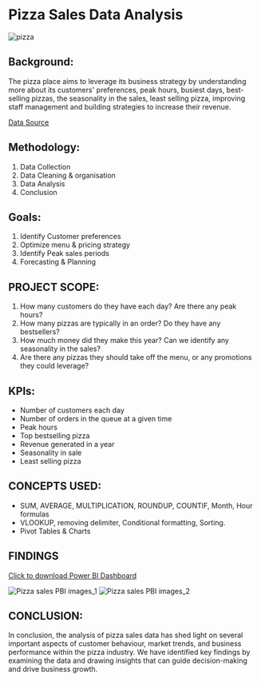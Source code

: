# Pizza Sales Data Analysis

![pizza](https://github.com/HafshaWahab/Pizza_Sales_Data_Analysis/assets/152807534/3d5511a0-05f9-49da-8137-e8fbca441c64)

## Background:
The pizza place aims to leverage its business strategy by understanding more about its customers' preferences, peak hours, busiest days, best-selling pizzas, the seasonality in the sales, least selling pizza, improving staff management and building strategies to increase their revenue.

[Data Source](https://www.kaggle.com/datasets/mysarahmadbhat/pizza-place-sales)

## Methodology:
1) Data Collection
2) Data Cleaning & organisation
3) Data Analysis
4) Conclusion

## Goals:
1) Identify Customer preferences
2) Optimize menu & pricing strategy
3) Identify Peak sales periods
4) Forecasting & Planning

## PROJECT SCOPE:
1. How many customers do they have each day? Are there any peak hours?
2. How many pizzas are typically in an order? Do they have any bestsellers?
3. How much money did they make this year? Can we identify any seasonality in the sales?
4. Are there any pizzas they should take off the menu, or any promotions they could leverage?

## KPIs:
* Number of customers each day
* Number of orders in the queue at a given time
* Peak hours
* Top bestselling pizza
* Revenue generated in a year
* Seasonality in sale
* Least selling pizza

## CONCEPTS USED:
* SUM, AVERAGE, MULTIPLICATION, ROUNDUP, COUNTIF, Month, Hour formulas
* VLOOKUP, removing delimiter, Conditional formatting, Sorting.
* Pivot Tables & Charts

## FINDINGS

[Click to download Power BI Dashboard](https://drive.google.com/file/d/1J1m0_iZ-YHjDo4YHXUtx5w8RDV82JBGm/view?usp=sharing)

![Pizza sales PBI images_1](https://github.com/HafshaWahab/Pizza_Sales_Data_Analysis-MS-Excel_PowerBI_SQL/assets/152807534/73908973-26f0-4ffd-baf5-9fc97051fcf1)
![Pizza sales PBI images_2](https://github.com/HafshaWahab/Pizza_Sales_Data_Analysis-MS-Excel_PowerBI_SQL/assets/152807534/cd276f7d-1a2c-427a-b4a4-f7554a007e6e)

## CONCLUSION:
In conclusion, the analysis of pizza sales data has shed light on several important aspects of customer behaviour, market trends, and business performance within the pizza industry. We have identified key findings by examining the data and drawing insights that can guide decision-making and drive business growth.
